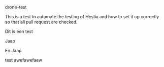 drone-test

This is a test to automate the testing of Hestia and how to set it up correctly so that all pull request are checked. 

Dit is een test 

Jaap

En Jaap 

test
awefawefaew
